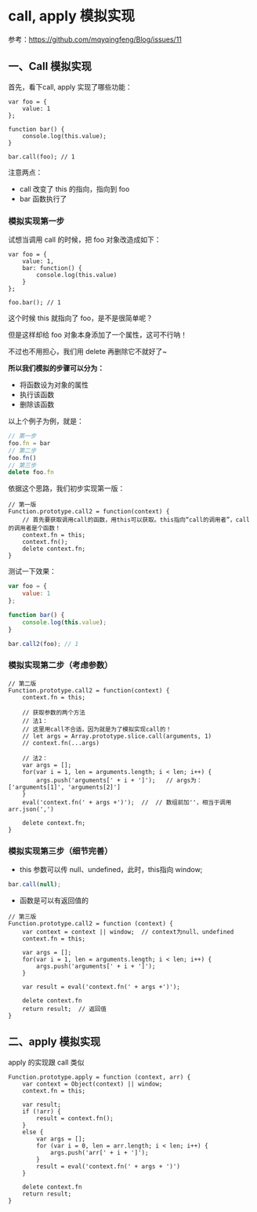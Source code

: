 # call, apply 模拟实现
参考：https://github.com/mqyqingfeng/Blog/issues/11

## 一、Call 模拟实现
首先，看下call, apply 实现了哪些功能：

```JS
var foo = {
    value: 1
};

function bar() {
    console.log(this.value);
}

bar.call(foo); // 1
```

注意两点：
* call 改变了 this 的指向，指向到 foo
* bar 函数执行了

### 模拟实现第一步

试想当调用 call 的时候，把 foo 对象改造成如下：
```JS
var foo = {
    value: 1,
    bar: function() {
        console.log(this.value)
    }
};

foo.bar(); // 1
```
这个时候 this 就指向了 foo，是不是很简单呢？

但是这样却给 foo 对象本身添加了一个属性，这可不行呐！

不过也不用担心，我们用 delete 再删除它不就好了~

**所以我们模拟的步骤可以分为：**
* 将函数设为对象的属性
* 执行该函数
* 删除该函数

以上个例子为例，就是：

```js
// 第一步
foo.fn = bar
// 第二步
foo.fn()
// 第三步
delete foo.fn
```

依据这个思路，我们初步实现第一版：
```JS
// 第一版
Function.prototype.call2 = function(context) {
    // 首先要获取调用call的函数，用this可以获取。this指向“call的调用者”，call的调用者是个函数！
    context.fn = this;
    context.fn();
    delete context.fn;
}
```

测试一下效果：
```js
var foo = {
    value: 1
};

function bar() {
    console.log(this.value);
}

bar.call2(foo); // 1
```

### 模拟实现第二步（考虑参数）

```JS
// 第二版
Function.prototype.call2 = function(context) {
    context.fn = this;

    // 获取参数的两个方法 
    // 法1：
    // 这里用call不合适，因为就是为了模拟实现call的！
    // let args = Array.prototype.slice.call(arguments, 1)
    // context.fn(...args)  

    // 法2：
    var args = [];
    for(var i = 1, len = arguments.length; i < len; i++) {
        args.push('arguments[' + i + ']');   // args为：['arguments[1]', 'arguments[2]']
    }
    eval('context.fn(' + args +')');  //  // 数组前加''，相当于调用arr.json(',')

    delete context.fn;
}
```

### 模拟实现第三步（细节完善）
* this 参数可以传 null、undefined，此时，this指向 window;
```js
bar.call(null); 
```

* 函数是可以有返回值的

```JS
// 第三版
Function.prototype.call2 = function (context) {
    var context = context || window;  // context为null、undefined
    context.fn = this;

    var args = [];
    for(var i = 1, len = arguments.length; i < len; i++) {
        args.push('arguments[' + i + ']');
    }

    var result = eval('context.fn(' + args +')');  

    delete context.fn
    return result;  // 返回值
}
```

## 二、apply 模拟实现
apply 的实现跟 call 类似

```JS
Function.prototype.apply = function (context, arr) {
    var context = Object(context) || window;
    context.fn = this;

    var result;
    if (!arr) {
        result = context.fn();
    }
    else {
        var args = [];
        for (var i = 0, len = arr.length; i < len; i++) {
            args.push('arr[' + i + ']');
        }
        result = eval('context.fn(' + args + ')')
    }

    delete context.fn
    return result;
}
```
